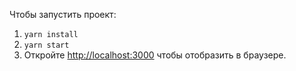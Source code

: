 Чтобы запустить проект:
1. `yarn install`
2. `yarn start`
3. Откройте [http://localhost:3000](http://localhost:3000) чтобы отобразить в браузере.
